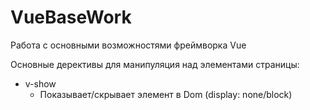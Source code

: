 # VueBaseWork
Работа с основными возможностями фреймворка Vue

Основные дерективы для манипуляция над элементами страницы:

 - v-show
   - Показывает/скрывает элемент в Dom (display: none/block)
